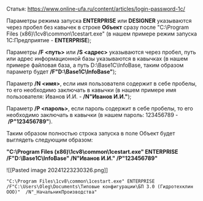 Статья:
https://www.online-ufa.ru/content/articles/login-password-1c/

Параметры режима запуска **ENTERPRISE** или **DESIGNER** указываются через пробел без кавычек в строке **Объект** сразу после "C:\Program Files (x86)\1cv8\common\1cestart.exe" (в нашем примере режим запуска 1С:Предприятие - **ENTERPRISE**);  

Параметры **/F <путь>** или **/S <адрес>** указываются через пробел, путь или адрес информационной базы указываются в кавычках (в нашем примере файловая база, а путь D:\Base1C\InfoBase, таким образом параметр будет **/F"D:\Base1C\InfoBase"**);

Параметр **/N <имя>**, если имя пользователя содержит в себе пробелы, то его необходимо заключать в кавычки (в нашем примере имя пользователя: Иванов И.И. - **/N"Иванов И.И."**);  

Параметр **/P <пароль>**, если пароль содержит в себе пробелы, то его необходимо заключать в кавычки (в нашем пароль: 123456789 - **/P"123456789"**).  

Таким образом полностью строка запуска в поле Объект будет выглядеть следующим образом:

**"C:\Program Files (x86)\1cv8\common\1cestart.exe" ENTERPRISE /F"D:\Base1C\InfoBase" /N"Иванов И.И." /P"123456789"**

![[Pasted image 20241223230326.png]]
```
"C:\Program Files\1cv8\common\1cestart.exe" ENTERPRISE /F"C:\Users\Oleg\Documents\Типовые конфигурации\БП 3.0 (Гидротехклин ООО)"  /N"_НачальникПроизводства"
```